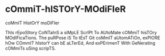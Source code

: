 # cOmmiT-hISTOrY-MOdiFIeR
coMmIT HistOrY moDiFIer

ThIs rEpoSItory CoNTaInS a siMpLE ScrIPt To AUtoMate cOMmiT hisTOry MOdIFicaTions. The puRPose iS To tEsT Git coMmIT aUtomATiOn, exPlORE hOw COmmIT hIstorY can bE aLTerEd, And exPErimenT With GeNerating cOMmiTs uSing scripTS.
